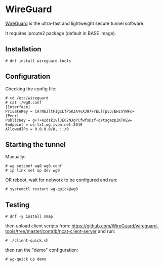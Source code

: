 # WireGuard

[WireGuard](https://www.wireguard.com/) is the ultra-fast and lightweight 
secure tunnel software.

It requires iproute2 package (default in BASE image).

## Installation

```
# dnf install wireguard-tools
```

## Configuration

Checking the config file:
```
# cd /etc/wireguard
# cat ./wg0.conf
[Interface]
PrivateKey = CArN6JltFIgcLfP5KJA4vXJ97FrELlTpv3/EHznYWFc=
[Peer]
PublicKey = g+7+42dzk1vlJE62NJgPCfwfsDzf+qYtsgazpZKTKEw=
Endpoint = us-tx1.wg.ivpn.net:2049
AllowedIPs = 0.0.0.0/0, ::/0
```

## Starting the tunnel

Manually:
```
# wg setconf wg0 wg0.conf
# ip link set up dev wg0
```
OR
reboot, wait for network to be configured and run:
```
# systemctl restart wg-quick@wg0
```

## Testing

```
# dnf -y install nmap
```
then upload client scripts from:
https://github.com/WireGuard/wireguard-tools/tree/master/contrib/ncat-client-server
and run:
```
# ./client-quick.sh
```
then run the "demo" configuration:
```
# wg-quick up demo
```
